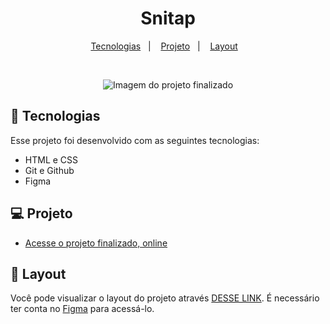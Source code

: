 <h1 align="center">Snitap</h1>



<p align="center">
  <a href="#-tecnologias">Tecnologias</a>&nbsp;&nbsp;&nbsp;|&nbsp;&nbsp;&nbsp;
  <a href="#-projeto">Projeto</a>&nbsp;&nbsp;&nbsp;|&nbsp;&nbsp;&nbsp;
  <a href="#-layout">Layout</a>&nbsp;&nbsp;&nbsp;
</p>

<br>

<p align="center"> 
  <img src="https://uploaddeimagens.com.br/images/004/848/484/original/snitap.JPG?1727740367" alt="Imagem do projeto finalizado">
</p>

## 🚀 Tecnologias

Esse projeto foi desenvolvido com as seguintes tecnologias:

- HTML e CSS
- Git e Github
- Figma

## 💻 Projeto


- [Acesse o projeto finalizado, online](alexprado2.github.io/Snitap/)



## 🔖 Layout

Você pode visualizar o layout do projeto através [DESSE LINK](https://www.figma.com/design/yZpfvlVAhglMHAID8nBrLM/LP-de-patins-animada-(Community)?node-id=928-587&node-type=instance&m=dev). É necessário ter conta no [Figma](https://figma.com) para acessá-lo.